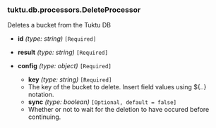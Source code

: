 ### tuktu.db.processors.DeleteProcessor
Deletes a bucket from the Tuktu DB

  * **id** *(type: string)* `[Required]`

  * **result** *(type: string)* `[Required]`

  * **config** *(type: object)* `[Required]`

    * **key** *(type: string)* `[Required]`
    - The key of the bucket to delete. Insert field values using ${..} notation.

    * **sync** *(type: boolean)* `[Optional, default = false]`
    - Whether or not to wait for the deletion to have occured before continuing.

